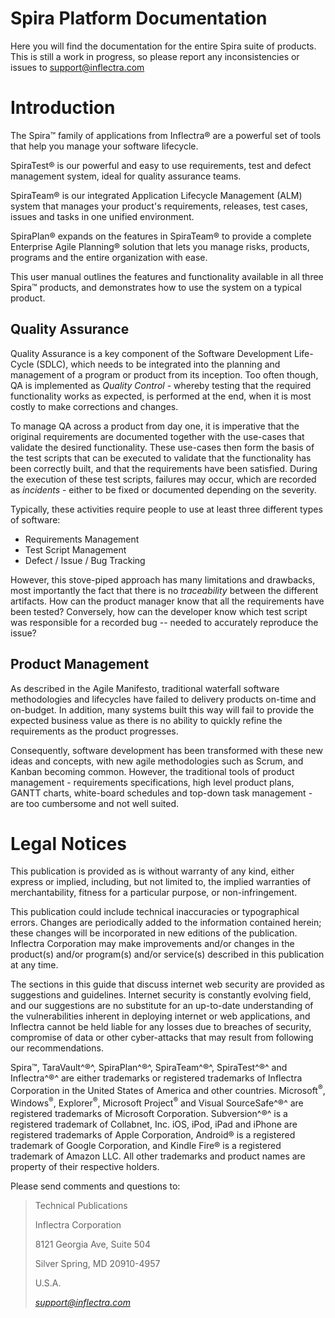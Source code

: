 # Spira Platform Documentation
Here you will find the documentation for the entire Spira suite of products. This is still a work in progress, so please report any inconsistencies or issues to [support@inflectra.com](mailto:support@inflectra.com)
# Introduction

The Spira™ family of applications from Inflectra® are a powerful set of
tools that help you manage your software lifecycle.

SpiraTest® is our powerful and easy to use requirements, test and defect
management system, ideal for quality assurance teams.

SpiraTeam® is our integrated Application Lifecycle Management (ALM)
system that manages your product's requirements, releases, test cases,
issues and tasks in one unified environment.

SpiraPlan® expands on the features in SpiraTeam® to provide a complete
Enterprise Agile Planning® solution that lets you manage risks,
products, programs and the entire organization with ease.

This user manual outlines the features and functionality available in
all three Spira™ products, and demonstrates how to use the system on a
typical product.

## Quality Assurance

Quality Assurance is a key component of the Software Development
Life-Cycle (SDLC), which needs to be integrated into the planning and
management of a program or product from its inception. Too often though,
QA is implemented as *Quality Control* - whereby testing that the
required functionality works as expected, is performed at the end, when
it is most costly to make corrections and changes.

To manage QA across a product from day one, it is imperative that the
original requirements are documented together with the use-cases that
validate the desired functionality. These use-cases then form the basis
of the test scripts that can be executed to validate that the
functionality has been correctly built, and that the requirements have
been satisfied. During the execution of these test scripts, failures may
occur, which are recorded as *incidents* - either to be fixed or
documented depending on the severity.

Typically, these activities require people to use at least three
different types of software:

- Requirements Management
- Test Script Management
- Defect / Issue / Bug Tracking

However, this stove-piped approach has many limitations and drawbacks,
most importantly the fact that there is no *traceability* between the
different artifacts. How can the product manager know that all the
requirements have been tested? Conversely, how can the developer know
which test script was responsible for a recorded bug -- needed to
accurately reproduce the issue?

## Product Management

As described in the Agile Manifesto, traditional waterfall software
methodologies and lifecycles have failed to delivery products on-time
and on-budget. In addition, many systems built this way will fail to
provide the expected business value as there is no ability to quickly
refine the requirements as the product progresses.

Consequently, software development has been transformed with these new
ideas and concepts, with new agile methodologies such as Scrum, and
Kanban becoming common. However, the traditional tools of product
management - requirements specifications, high level product plans,
GANTT charts, white-board schedules and top-down task management - are
too cumbersome and not well suited.



# Legal Notices

This publication is provided as is without warranty of any kind, either
express or implied, including, but not limited to, the implied
warranties of merchantability, fitness for a particular purpose, or
non-infringement.

This publication could include technical inaccuracies or typographical
errors. Changes are periodically added to the information contained
herein; these changes will be incorporated in new editions of the
publication. Inflectra Corporation may make improvements and/or changes
in the product(s) and/or program(s) and/or service(s) described in this
publication at any time.

The sections in this guide that discuss internet web security are
provided as suggestions and guidelines. Internet security is constantly
evolving field, and our suggestions are no substitute for an up-to-date
understanding of the vulnerabilities inherent in deploying internet or
web applications, and Inflectra cannot be held liable for any losses due
to breaches of security, compromise of data or other cyber-attacks that
may result from following our recommendations.

Spira™, TaraVault^®^, SpiraPlan^®^, SpiraTeam^®^, SpiraTest^®^ and Inflectra^®^ are
either trademarks or registered trademarks of Inflectra Corporation in
the United States of America and other countries. Microsoft<sup>®</sup>, Windows<sup>®</sup>, Explorer<sup>®</sup>, Microsoft
Project<sup>®</sup> and Visual SourceSafe^®^ are
registered trademarks of Microsoft Corporation. Subversion^®^ is a
registered trademark of Collabnet, Inc.  iOS, iPod, iPad and
iPhone are registered trademarks of Apple Corporation, Android® is a
registered trademark of Google Corporation, and Kindle Fire® is a
registered trademark of Amazon LLC. All other
trademarks and product names are property of their respective holders.

Please send comments and questions to:

> Technical Publications
>
> Inflectra Corporation
>
> 8121 Georgia Ave, Suite 504
>
> Silver Spring, MD 20910-4957
>
> U.S.A.
>
> [*support@inflectra.com*](mailto:support@inflectra.com)
